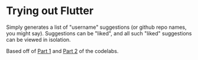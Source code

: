 # Trying out Flutter

Simply generates a list of "username" suggestions (or github repo names, you might say). Suggestions
can be "liked", and all such "liked" suggestions can be viewed in isolation.

Based off of [Part 1](https://flutter.io/docs/get-started/codelab
) and [Part 2](https://codelabs.developers.google.com/codelabs/first-flutter-app-pt2/) of the codelabs.
